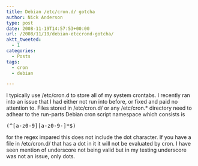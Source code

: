 ```yaml
---
title: Debian /etc/cron.d/ gotcha
author: Nick Anderson
type: post
date: 2008-11-19T14:57:53+00:00
url: /2008/11/19/debian-etccrond-gotcha/
aktt_tweeted:
  - 1
categories:
  - Posts
tags:
  - cron
  - debian

---
```

I typically use /etc/cron.d to store all of my system crontabs. I recently ran into an issue that I had either not run into before, or fixed and paid no attention to. Files stored in /etc/cron.d/ or any /etc/cron.* directory need to adhear to the run-parts Debian cron script namespace which consists is

<pre class="brush: bash; title: ; notranslate" title="">(^[a-z0-9][a-z0-9-]*$)
</pre>

for the regex impared this does not include the dot character. If you have a file in /etc/cron.d/ that has a dot in it it will not be evaluated by cron. I have seen mention of underscore not being valid but in my testing underscore was not an issue, only dots.